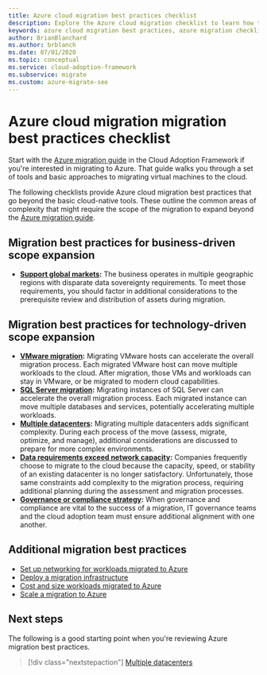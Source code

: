 ```yaml
---
title: Azure cloud migration best practices checklist
description: Explore the Azure cloud migration checklist to learn how to implement the Azure tools used to align with cloud migration best practices.
keywords: azure cloud migration best practices, azure migration checklist, cloud migration checklist, cloud migration best practices
author: BrianBlanchard
ms.author: brblanch
ms.date: 07/01/2020
ms.topic: conceptual
ms.service: cloud-adoption-framework
ms.subservice: migrate
ms.custom: azure-migrate-seo
---
```


# Azure cloud migration migration best practices checklist

Start with the [Azure migration guide](../azure-migration-guide/index.md) in the Cloud Adoption Framework if you're interested in migrating to Azure. That guide walks you through a set of tools and basic approaches to migrating virtual machines to the cloud.

The following checklists provide Azure cloud migration best practices that go beyond the basic cloud-native tools. These outline the common areas of complexity that might require the scope of the migration to expand beyond the [Azure migration guide](../azure-migration-guide/index.md).

## Migration best practices for business-driven scope expansion

- **[Support global markets](./multiple-regions.md):** The business operates in multiple geographic regions with disparate data sovereignty requirements. To meet those requirements, you should factor in additional considerations to the prerequisite review and distribution of assets during migration.

## Migration best practices for technology-driven scope expansion

- **[VMware migration](./vmware-host.md):** Migrating VMware hosts can accelerate the overall migration process. Each migrated VMware host can move multiple workloads to the cloud. After migration, those VMs and workloads can stay in VMware, or be migrated to modern cloud capabilities.
- **[SQL Server migration](./sql-migration.md):** Migrating instances of SQL Server can accelerate the overall migration process. Each migrated instance can move multiple databases and services, potentially accelerating multiple workloads.
- **[Multiple datacenters](./multiple-datacenters.md):** Migrating multiple datacenters adds significant complexity. During each process of the move (assess, migrate, optimize, and manage), additional considerations are discussed to prepare for more complex environments.
- **[Data requirements exceed network capacity](./network-capacity-exceeded.md):** Companies frequently choose to migrate to the cloud because the capacity, speed, or stability of an existing datacenter is no longer satisfactory. Unfortunately, those same constraints add complexity to the migration process, requiring additional planning during the assessment and migration processes.
- **[Governance or compliance strategy](./governance-or-compliance.md):** When governance and compliance are vital to the success of a migration, IT governance teams and the cloud adoption team must ensure additional alignment with one another.

## Additional migration best practices

- [Set up networking for workloads migrated to Azure](./migrate-best-practices-networking.md)
- [Deploy a migration infrastructure](./contoso-migration-infrastructure.md)
- [Cost and size workloads migrated to Azure](./migrate-best-practices-costs.md)
- [Scale a migration to Azure](./contoso-migration-scale.md)

## Next steps

The following is a good starting point when you're reviewing Azure migration best practices.

> [!div class="nextstepaction"]
> [Multiple datacenters](./multiple-datacenters.md)
